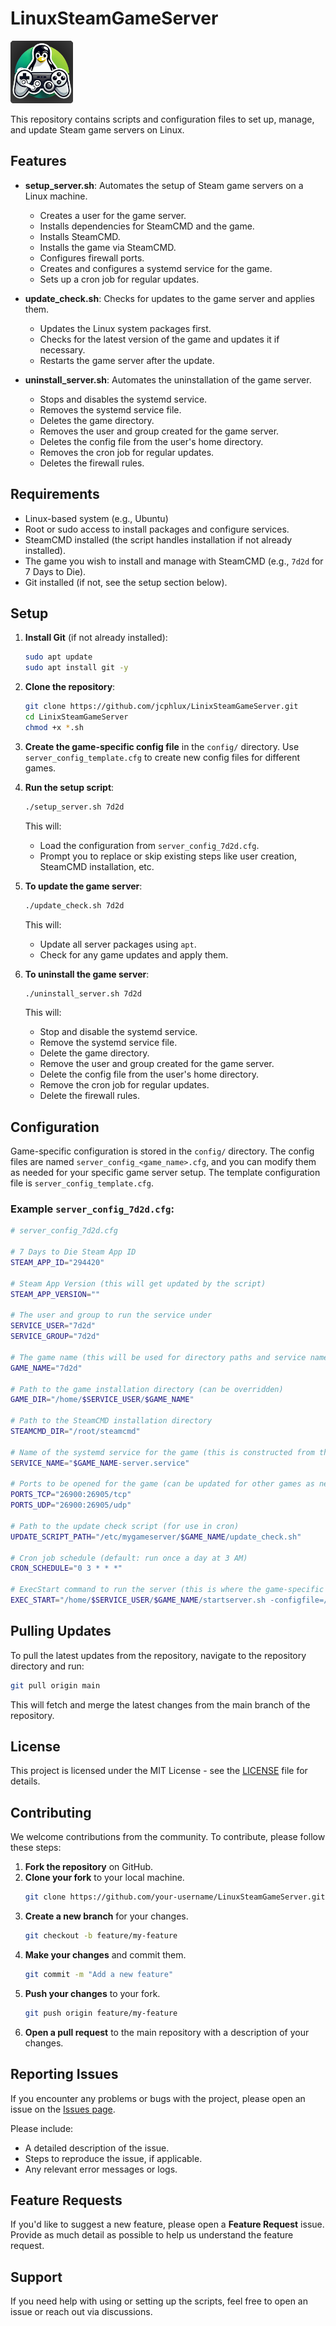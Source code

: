 # LinuxSteamGameServer

<img src="./assets/LinuxSteamGameServer.png" alt="Project Logo" height="100">

This repository contains scripts and configuration files to set up, manage, and update Steam game servers on Linux.

## Features

- **setup_server.sh**: Automates the setup of Steam game servers on a Linux machine.
  - Creates a user for the game server.
  - Installs dependencies for SteamCMD and the game.
  - Installs SteamCMD.
  - Installs the game via SteamCMD.
  - Configures firewall ports.
  - Creates and configures a systemd service for the game.
  - Sets up a cron job for regular updates.

- **update_check.sh**: Checks for updates to the game server and applies them.
  - Updates the Linux system packages first.
  - Checks for the latest version of the game and updates it if necessary.
  - Restarts the game server after the update.

- **uninstall_server.sh**: Automates the uninstallation of the game server.
  - Stops and disables the systemd service.
  - Removes the systemd service file.
  - Deletes the game directory.
  - Removes the user and group created for the game server.
  - Deletes the config file from the user's home directory.
  - Removes the cron job for regular updates.
  - Deletes the firewall rules.

## Requirements

- Linux-based system (e.g., Ubuntu)
- Root or sudo access to install packages and configure services.
- SteamCMD installed (the script handles installation if not already installed).
- The game you wish to install and manage with SteamCMD (e.g., `7d2d` for 7 Days to Die).
- Git installed (if not, see the setup section below).

## Setup

1. **Install Git** (if not already installed):

   ```bash
   sudo apt update
   sudo apt install git -y
   ```

2. **Clone the repository**:

   ```bash
   git clone https://github.com/jcphlux/LinixSteamGameServer.git
   cd LinixSteamGameServer
   chmod +x *.sh
   ```

3. **Create the game-specific config file** in the `config/` directory. Use `server_config_template.cfg` to create new config files for different games.

4. **Run the setup script**:

   ```bash
   ./setup_server.sh 7d2d
   ```

   This will:
   - Load the configuration from `server_config_7d2d.cfg`.
   - Prompt you to replace or skip existing steps like user creation, SteamCMD installation, etc.

5. **To update the game server**:

   ```bash
   ./update_check.sh 7d2d
   ```

   This will:
   - Update all server packages using `apt`.
   - Check for any game updates and apply them.

6. **To uninstall the game server**:

   ```bash
   ./uninstall_server.sh 7d2d
   ```

   This will:
   - Stop and disable the systemd service.
   - Remove the systemd service file.
   - Delete the game directory.
   - Remove the user and group created for the game server.
   - Delete the config file from the user's home directory.
   - Remove the cron job for regular updates.
   - Delete the firewall rules.

## Configuration

Game-specific configuration is stored in the `config/` directory. The config files are named `server_config_<game_name>.cfg`, and you can modify them as needed for your specific game server setup. The template configuration file is `server_config_template.cfg`.

### Example `server_config_7d2d.cfg`:

```bash
# server_config_7d2d.cfg

# 7 Days to Die Steam App ID
STEAM_APP_ID="294420"

# Steam App Version (this will get updated by the script)
STEAM_APP_VERSION=""

# The user and group to run the service under
SERVICE_USER="7d2d"
SERVICE_GROUP="7d2d"

# The game name (this will be used for directory paths and service name)
GAME_NAME="7d2d"

# Path to the game installation directory (can be overridden)
GAME_DIR="/home/$SERVICE_USER/$GAME_NAME"

# Path to the SteamCMD installation directory
STEAMCMD_DIR="/root/steamcmd"

# Name of the systemd service for the game (this is constructed from the GAME_NAME variable)
SERVICE_NAME="$GAME_NAME-server.service"

# Ports to be opened for the game (can be updated for other games as needed)
PORTS_TCP="26900:26905/tcp"
PORTS_UDP="26900:26905/udp"

# Path to the update check script (for use in cron)
UPDATE_SCRIPT_PATH="/etc/mygameserver/$GAME_NAME/update_check.sh"

# Cron job schedule (default: run once a day at 3 AM)
CRON_SCHEDULE="0 3 * * *"

# ExecStart command to run the server (this is where the game-specific command goes)
EXEC_START="/home/$SERVICE_USER/$GAME_NAME/startserver.sh -configfile=/home/$SERVICE_USER/$GAME_NAME/serverconfig.xml"
```

## Pulling Updates

To pull the latest updates from the repository, navigate to the repository directory and run:

```bash
git pull origin main
```

This will fetch and merge the latest changes from the main branch of the repository.

## License

This project is licensed under the MIT License - see the [LICENSE](LICENSE) file for details.

## Contributing

We welcome contributions from the community. To contribute, please follow these steps:

1. **Fork the repository** on GitHub.
2. **Clone your fork** to your local machine.
   ```bash
   git clone https://github.com/your-username/LinuxSteamGameServer.git
   ```
3. **Create a new branch** for your changes.
   ```bash
   git checkout -b feature/my-feature
   ```
4. **Make your changes** and commit them.
   ```bash
   git commit -m "Add a new feature"
   ```
5. **Push your changes** to your fork.
   ```bash
   git push origin feature/my-feature
   ```
6. **Open a pull request** to the main repository with a description of your changes.

## Reporting Issues

If you encounter any problems or bugs with the project, please open an issue on the [Issues page](https://github.com/jcphlux/LinuxSteamGameServer/issues).

Please include:
- A detailed description of the issue.
- Steps to reproduce the issue, if applicable.
- Any relevant error messages or logs.

## Feature Requests

If you'd like to suggest a new feature, please open a **Feature Request** issue. Provide as much detail as possible to help us understand the feature request.

## Support

If you need help with using or setting up the scripts, feel free to open an issue or reach out via discussions.

